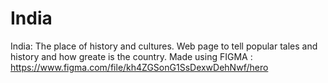 # India
India: The place of history and cultures.
Web page to tell popular tales and history and how greate is the country.
Made using FIGMA : https://www.figma.com/file/kh4ZGSonG1SsDexwDehNwf/hero
